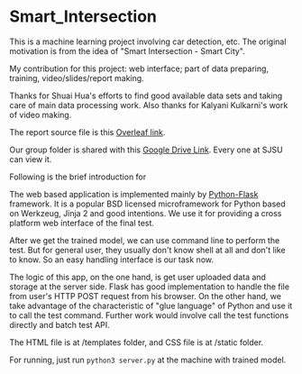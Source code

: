 # Smart_Intersection

This is a machine learning project involving car detection, etc.
The original motivation is from the idea of "Smart Intersection - Smart City".

My contribution for this project: web interface; part of data preparing, training, video/slides/report making.

Thanks for Shuai Hua's efforts to find good available data sets and taking care of main data processing work.
Also thanks for Kalyani Kulkarni's work of video making.

The report source file is this [Overleaf link](https://www.overleaf.com/read/sgbgwdfszgcb).

Our group folder is shared with this [Google Drive Link](https://drive.google.com/drive/folders/0B9A0RzaktEI1WExDOU5PNUdOcUk?usp=sharing).
Every one at SJSU can view it.

Following is the brief introduction for 

The web based application is implemented mainly by [Python-Flask](http://flask.pocoo.org/) framework.
It is a popular BSD licensed microframework for Python based on Werkzeug, Jinja 2 and good intentions.
We use it for providing a cross platform web interface of the final test.

After we get the trained model, we can use command line to perform the test.
But for general user, they usually don't know shell at all and don't like to know.
So an easy handling interface is our task now.

The logic of this app, on the one hand, is get user uploaded data and storage at the server side. 
Flask has good implementation to handle the file from user's HTTP POST request from his browser.
On the other hand, we take advantage of the characteristic of "glue language" of Python and use it to call the test command. Further work would involve call the test functions directly and batch test API.

The HTML file is at /templates folder, and CSS file is at /static folder.

For running, just run `python3 server.py` at the machine with trained model.